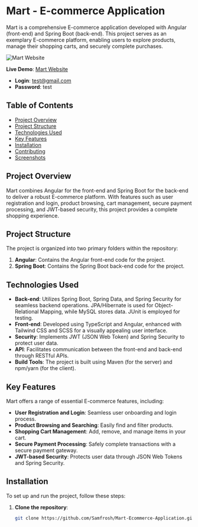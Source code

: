 # Mart - E-commerce Application

Mart is a comprehensive E-commerce application developed with Angular (front-end) and Spring Boot (back-end). This project serves as an exemplary E-commerce platform, enabling users to explore products, manage their shopping carts, and securely complete purchases.

![Mart Website](https://github.com/Samfrosh/portfolio/blob/main/src/assets/images/mart.png)

**Live Demo**: [Mart Website](https://mart-s.netlify.app/)
- **Login**: test@gmail.com
- **Password**: test

## Table of Contents

- [Project Overview](#project-overview)
- [Project Structure](#project-structure)
- [Technologies Used](#technologies-used)
- [Key Features](#key-features)
- [Installation](#installation)
- [Contributing](#contributing)
- [Screenshots](#screenshots)

## Project Overview

Mart combines Angular for the front-end and Spring Boot for the back-end to deliver a robust E-commerce platform. With features such as user registration and login, product browsing, cart management, secure payment processing, and JWT-based security, this project provides a complete shopping experience.

## Project Structure

The project is organized into two primary folders within the repository:

1. **Angular**: Contains the Angular front-end code for the project.
2. **Spring Boot**: Contains the Spring Boot back-end code for the project.

## Technologies Used

- **Back-end**: Utilizes Spring Boot, Spring Data, and Spring Security for seamless backend operations. JPA/Hibernate is used for Object-Relational Mapping, while MySQL stores data. JUnit is employed for testing.
- **Front-end**: Developed using TypeScript and Angular, enhanced with Tailwind CSS and SCSS for a visually appealing user interface.
- **Security**: Implements JWT (JSON Web Token) and Spring Security to protect user data.
- **API**: Facilitates communication between the front-end and back-end through RESTful APIs.
- **Build Tools**: The project is built using Maven (for the server) and npm/yarn (for the client).

## Key Features

Mart offers a range of essential E-commerce features, including:

- **User Registration and Login**: Seamless user onboarding and login process.
- **Product Browsing and Searching**: Easily find and filter products.
- **Shopping Cart Management**: Add, remove, and manage items in your cart.
- **Secure Payment Processing**: Safely complete transactions with a secure payment gateway.
- **JWT-based Security**: Protects user data through JSON Web Tokens and Spring Security.

## Installation

To set up and run the project, follow these steps:

1. **Clone the repository**:

   ```bash
   git clone https://github.com/Samfrosh/Mart-Ecommerce-Application.git
